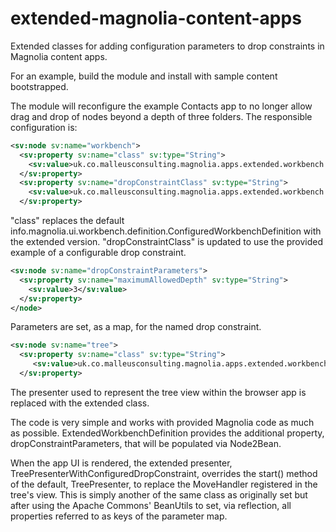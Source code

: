 # extended-magnolia-content-apps
Extended classes for adding configuration parameters to drop constraints in Magnolia content apps.

For an example, build the module and install with sample content bootstrapped.

The module will reconfigure the example Contacts app to no longer allow drag and drop of nodes beyond a depth of three folders. The responsible configuration is:

```xml
<sv:node sv:name="workbench">
  <sv:property sv:name="class" sv:type="String">
    <sv:value>uk.co.malleusconsulting.magnolia.apps.extended.workbench.ExtendedWorkbench</sv:value>
  </sv:property>
  <sv:property sv:name="dropConstraintClass" sv:type="String">
    <sv:value>uk.co.malleusconsulting.magnolia.apps.extended.workbench.tree.drop.MaximumDepthDropConstraint</sv:value>
  </sv:property>
```
"class" replaces the default info.magnolia.ui.workbench.definition.ConfiguredWorkbenchDefinition with the extended version.
"dropConstraintClass" is updated to use the provided example of a configurable drop constraint.

```xml
<sv:node sv:name="dropConstraintParameters">
  <sv:property sv:name="maximumAllowedDepth" sv:type="String">
    <sv:value>3</sv:value>
  </sv:property>
</node>
```
Parameters are set, as a map, for the named drop constraint.

```xml
<sv:node sv:name="tree">
  <sv:property sv:name="class" sv:type="String">
     <sv:value>uk.co.malleusconsulting.magnolia.apps.extended.workbench.tree.TreePresenterWithConfiguredDropConstraintDefinition</sv:value>
  </sv:property>
```
The presenter used to represent the tree view within the browser app is replaced with the extended class.

The code is very simple and works with provided Magnolia code as much as possible. ExtendedWorkbenchDefinition provides the additional property, dropConstraintParameters, that will be populated via Node2Bean.

When the app UI is rendered, the extended presenter, TreePresenterWithConfiguredDropConstraint, overrides the start() method of the default, TreePresenter, to replace the MoveHandler registered in the tree's view. This is simply another of the same class as originally set but after using the Apache Commons' BeanUtils to set, via reflection, all properties referred to as keys of the parameter map.